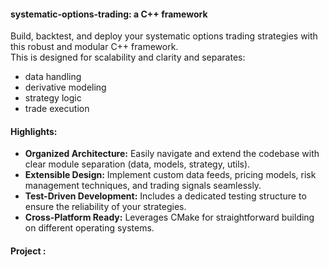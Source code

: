 #### systematic-options-trading: a C++ framework

Build, backtest, and deploy your systematic options trading strategies with this robust and modular C++ framework.  
This is designed for scalability and clarity and separates:

- data handling
- derivative modeling
- strategy logic
- trade execution 

#### Highlights:

* **Organized Architecture:** Easily navigate and extend the codebase with clear module separation (data, models, strategy, utils).
* **Extensible Design:** Implement custom data feeds, pricing models, risk management techniques, and trading signals seamlessly.
* **Test-Driven Development:** Includes a dedicated testing structure to ensure the reliability of your strategies.
* **Cross-Platform Ready:** Leverages CMake for straightforward building on different operating systems.

#### Project :

